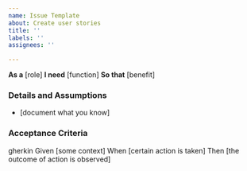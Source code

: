 ```yaml
---
name: Issue Template
about: Create user stories
title: ''
labels: ''
assignees: ''

---
```


**As a** [role]
**I need** [function]
**So that** [benefit]
### Details and Assumptions
* [document what you know]
### Acceptance Criteria
gherkin
Given [some context]
When [certain action is taken]
Then [the outcome of action is observed]
